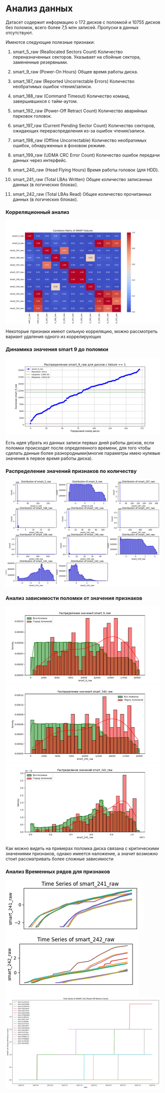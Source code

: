 # Анализ данных

Датасет содержит информацию о 172 дисков с поломкой и 10755 дисков без поломок, всего более 7,5 млн записей. Пропуски в данных отсутствуют.

Имеются следующие полезные признаки:

1. smart_5_raw (Reallocated Sectors Count)
Количество переназначенных секторов. Указывает на сбойные сектора, замененные резервными.

2. smart_9_raw (Power-On Hours)
Общее время работы диска.

3. smart_187_raw (Reported Uncorrectable Errors)
Количество необратимых ошибок чтения/записи.

4. smart_188_raw (Command Timeout)
Количество команд, завершившихся с тайм-аутом.

5. smart_192_raw (Power-Off Retract Count)
Количество аварийных парковок головок.

6. smart_197_raw (Current Pending Sector Count)
Количество секторов, ожидающих перераспределения из-за ошибок чтения/записи.

7. smart_198_raw (Offline Uncorrectable)
Количество необратимых ошибок, обнаруженных в фоновом режиме.

8. smart_199_raw (UDMA CRC Error Count)
Количество ошибок передачи данных через интерфейс.

9. smart_240_raw (Head Flying Hours)
Время работы головок (для HDD).

10. smart_241_raw (Total LBAs Written)
Общее количество записанных данных (в логических блоках).

11. smart_242_raw (Total LBAs Read)
Общее количество прочитанных данных (в логических блоках).

### Корреляционный анализ
 
![Corr](images/corr.png)

Некоторые признаки имеют сильную корреляцию, можно рассмотреть вариант удаления одного из коррелирующих

### Динамика значения smart 9 до поломки

![Failure](images/failure_smart_9.png)

Есть идея убрать из данных записи первых дней работы дисков, если поломки происходят после определенного времени, для того чтобы сделать данные более разнородными(многие параметры имею нулевые значения в первое время работы диска).

### Распределение значений признаков по количеству

![smart counts](images/smart_counts.png)

### Анализ зависимости поломки от значения признаков

![smart_9](images/smart_9.png)
![smart_240](images/smart_240.png)
![smart_241](images/smart_241.png)

Как можно видеть на примерах поломка диска связана с критическими значениями признаков, однако имеется наложение, а значит возможно стоит рассматривать более сложные зависимости

### Анализ Временных рядов для признаков

![smart_241](images/smart_241_time.png)
![smart_242](images/smart_242_time.png)
![smart_192](images/smart_192_time.png)
